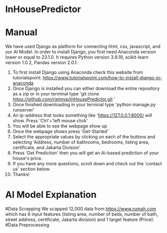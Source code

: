 # InHousePredictor

# Manual
We have used Django as platform for connecting html, css, javascript, and our AI Model.
In order to install Django, you first need Anaconda version lower or equal to 23.1.0.
It requires Python version 3.9.19, scikit-learn version 1.0.2, Pandas version 2.0.1. 
1. To first install Django using Anaconda check this website from tutorialspoint: https://www.tutorialspoint.com/how-to-install-django-in-anaconda
2. Once Django is installed you can either download the entire repository as a zip or in your terminal type 'git clone https://github.com/rielmvp/InHousePredictor.git '
3. Once finished downloading in your terminal type 'python manage.py runserver' 
4. An ip-address that looks something like 'https://127.0.0.1:8000/ will show.  Press 'Ctrl'+'left mouse click'
5. You will be able to see the webpage show up
6. Once the webpage shows press 'Get-Started'
7. Select the appropriate values by clicking on each of the buttons and selecting 'Address, number of bathrooms, bedrooms, listing area, certificate, and Jakarta Division' 
8. Press 'Get Prediction' then you will get an Ai-based prediction of your house's price.
9. If you have any more questions, scroll down and check out the 'contact us' section below.
10. Thanks!

# AI Model Explanation

#Data Scrapping
We scapped 12,000 data from https://www.rumah.com which has 6 input features (listing area, number of beds, number of bath, street address, certificate, Jakarta division) and 1 target feature (Price).
#Data Preprocessing

